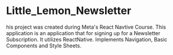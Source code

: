 # Little_Lemon_Newsletter
his project was created during Meta's React Navtive Course.  This application is an application that for signing up for a Newsletter Subscription. It utilizes ReactNative.  Implements Navigation, Basic Components and Style Sheets.
